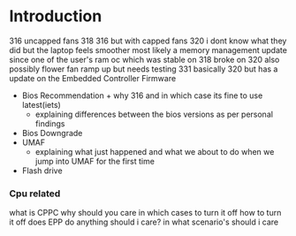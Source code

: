 # Introduction

316 uncapped fans
318 316 but with capped fans
320 i dont know what they did but the laptop feels smoother most likely a memory management update since one of the user's ram oc which was stable on 318 broke on 320 
also possibly flower fan ramp up but needs testing
331 basically 320 but has a update on the Embedded Controller Firmware

- Bios Recommendation + why 316 and in which case its fine to use latest(iets) 
	- explaining differences between the bios versions as per personal findings
- Bios Downgrade
- UMAF
	- explaining what just happened and what we about to do when we jump into UMAF for the first time
- Flash drive

### Cpu related
what is CPPC 
why should you care
in which cases to turn it off
how to turn it off
does EPP do anything should i care?
in what scenario's should i care

